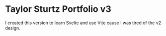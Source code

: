 # Taylor Sturtz Portfolio v3

I created this version to learn Svelte and use Vite cause I was tired of the v2 design.